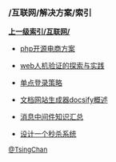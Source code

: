 ### /互联网/解决方案/索引


**[上一级索引/互联网/](/互联网/)**

- [php开源电商方案](/互联网/解决方案/php开源电商方案)

- [web人机验证的探索与实践](/互联网/解决方案/web人机验证的探索与实践)

- [单点登录策略](/互联网/解决方案/单点登录策略)

- [文档网站生成器docsify概述](/互联网/解决方案/文档网站生成器docsify概述)

- [消息中间件知识汇总](/互联网/解决方案/消息中间件知识汇总)

- [设计一个秒杀系统](/互联网/解决方案/设计一个秒杀系统)


<font size=2 color='grey'> [@TsingChan](https://github.com/tsingchan) </font>

